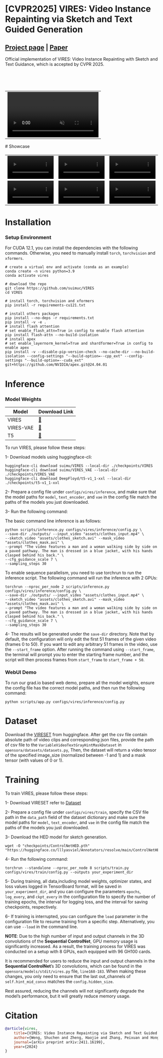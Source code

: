 # [CVPR2025] VIRES: Video Instance Repainting via Sketch and Text Guided Generation
## [Project page](https://hjzheng.net/projects/VIRES/) | [Paper](https://arxiv.org/abs/2411.16199)
Official implementation of VIRES: Video Instance Repainting with Sketch and Text Guidance, which is accepted by CVPR 2025.
<table align='center' border="0" style="width: 100%; text-align: center; margin-top: 80px;">
  <tr>
    <td>
      <video align='center' src="https://hjzheng.net/projects/VIRES/demo_video.mp4" muted autoplay loop></video>
    </td>
  </tr>
</table>
# Showcase

<table border="0" style="width: 100%; text-align: left; margin-top: 20px;">
  <tr>
      <td>
          <video src="https://github.com/user-attachments/assets/3fc44086-bdbf-4a54-bfe3-62cfd9dfb191" width="100%" controls autoplay loop></video>
      </td>
      <td>
          <video src="https://github.com/user-attachments/assets/ad5a87cf-b50e-48d6-af35-774e3b1713e7" width="100%" controls autoplay loop></video>
      </td>
       <td>
          <video src="https://github.com/user-attachments/assets/78c7acc3-4fa2-447e-b77d-3462d411c81c" width="100%" controls autoplay loop></video>
     </td>
  </tr>
  <tr>
      <td>
          <video src="https://github.com/user-attachments/assets/f62f2b6d-9846-40be-a976-56cc7d5a8a5b" width="100%" controls autoplay loop></video>
      </td>
       <td>
          <video src="https://github.com/user-attachments/assets/42b6968e-c68a-4473-b773-406ccf5d90b1" width="100%" controls autoplay loop></video>
     </td>
      <td>
          <video src="https://github.com/user-attachments/assets/015f1d6d-31a8-4454-b51a-5431d3c953c2" width="100%" controls autoplay loop></video>
     </td>
  </tr>
</table>

# Installation
### Setup Environment
For CUDA 12.1, you can install the dependencies with the following commands. Otherwise, you need to manually install `torch`, `torchvision` and `xformers`.
```shell
# create a virtual env and activate (conda as an example)
conda create -n vires python=3.9
conda activate vires

# download the repo
git clone https://github.com/suimuc/VIRES
cd VIRES

# install torch, torchvision and xformers
pip install -r requirements-cu121.txt

# install others packages
pip install --no-deps -r requirements.txt
pip install -v -e .
# install flash attention
# set enable_flash_attn=True in config to enable flash attention
pip install flash-attn --no-build-isolation
# install apex
# set enable_layernorm_kernel=True and shardformer=True in config to enable apex
pip install -v --disable-pip-version-check --no-cache-dir --no-build-isolation --config-settings "--build-option=--cpp_ext" --config-settings "--build-option=--cuda_ext" git+https://github.com/NVIDIA/apex.git@24.04.01
```

# Inference
### Model Weights
| Model     | Download Link|
|-----------| ----------------------------------------------- |
| VIRES     | [:link:](https://huggingface.co/suimu/VIRES) |
| VIRES-VAE | [:link:](https://huggingface.co/suimu/VIRES_VAE) |
| T5        | [:link:](https://huggingface.co/DeepFloyd/t5-v1_1-xxl) |

To run VIRES, please follow these steps:

1- Download models using huggingface-cli:
```shell
huggingface-cli download suimu/VIRES --local-dir ./checkpoints/VIRES
huggingface-cli download suimu/VIRES_VAE --local-dir ./checkpoints/VIRES_VAE
huggingface-cli download DeepFloyd/t5-v1_1-xxl --local-dir ./checkpoints/t5-v1_1-xxl
```
2- Prepare a config file under `configs/vires/inference`, and make sure that the model paths 
for `model`, `text_encoder`, and `vae` in the config file match the paths of the models you just downloaded.

3- Run the following command:

The basic command line inference is as follows:
```shell
python scripts/inference.py configs/vires/inference/config.py \
--save-dir ./outputs/ --input_video "assets/clothes_input.mp4" \
--sketch_video "assets/clothes_sketch.avi" --mask_video "assets/clothes_mask.avi" \
--prompt "The video features a man and a woman walking side by side on a paved pathway. The man is dressed in a blue jacket, with his hands clasped behind his back." \
--cfg_guidance_scale 7 \
--sampling_steps 30
```
To enable sequence parallelism, you need to use torchrun to run the inference script. 
The following command will run the inference with 2 GPUs:
```shell
torchrun --nproc_per_node 2 scripts/inference.py configs/vires/inference/config.py \
--save-dir ./outputs/ --input_video "assets/clothes_input.mp4" \
--sketch_video "assets/clothes_sketch.avi" --mask_video "assets/clothes_mask.avi" \
--prompt "The video features a man and a woman walking side by side on a paved pathway. The man is dressed in a blue jacket, with his hands clasped behind his back." \
--cfg_guidance_scale 7 \
--sampling_steps 30
```

4- The results will be generated under the `save-dir` directory. Note that by default, 
the configuration will only edit the first 51 frames of the given video (frames 0 to 50). 
If you want to edit any arbitrary 51 frames in the video, use the `--start_frame` option. 
After running the command using `--start_frame`, the terminal will prompt you to enter the starting frame number, 
and the script will then process frames from `start_frame` to `start_frame + 50`.
### WebUI Demo
To run our grad.io based web demo, prepare all the model weights, 
ensure the config file has the correct model paths, and then run the following command:
```shell
python scripts/app.py configs/vires/inference/config.py
```

# Dataset
Download the [VIRESET](https://huggingface.co/datasets/suimu/VIRESET) from huggingface. After get the csv file contain 
absolute path of video clips and corresponding json files, 
provide the path of csv file to the `VariableVideoTextGrayHintMaskDataset` in `opensora/datasets/datasets.py`, 
Then, the dataset will return a video tensor of the specified image_size (normalized between -1 and 1) 
and a mask tensor (with values of 0 or 1).


# Training
To train VIRES, please follow these steps:

1- Download VIRESET refer to [Dataset](#dataset)

2- Prepare a config file under `configs/vires/train`, specify the CSV file path in the `data_path` field 
of the dataset dictionary and make sure the model paths  for `model`, `text_encoder`, and `vae` in the config file 
match the paths of the models you just downloaded.

3- Download the HED model for sketch generation.
```shell
wget -O "checkpoints/ControlNetHED.pth" "https://huggingface.co/lllyasviel/Annotators/resolve/main/ControlNetHED.pth"
```

4- Run the following command:
```shell
torchrun --standalone --nproc_per_node 8 scripts/train.py configs/vires/train/config.py --outputs your_experiment_dir
```
5- During training, 
all data,including model weights, optimizer states, and loss values logged in TensorBoard format,
will be saved in `your_experiment_dir`, and you can configure the parameters `epochs`, `log_every`, 
and `ckpt_every` in the configuration file to specify the number of training epochs, 
the interval for logging loss, and the interval for saving checkpoints, respectively.

6- If training is interrupted, you can configure the `load` parameter in the configuration file 
to resume training from a specific step. Alternatively, you can use `--load` in the command line.

**NOTE**: Due to the high number of input and output channels in the 3D convolutions of the **Sequential ControlNet**, 
GPU memory usage is significantly increased. As a result, the training process for VIRES 
was conducted on a setup with 8 GPUs, each equipped with 96 GH100 cards. 

It is recommended for users to reduce the input and output channels in the **Sequential ControlNet**’s 3D convolutions, 
which can be found in the `opensora/models/stdit/vires.py` file, `line168-183`. 
When making these changes, you only need to ensure that the last out_channels of `self.hint_mid_convs` matches the `config.hidden_size`.

Rest assured, reducing the channels will not significantly degrade the model’s performance, but it will greatly reduce memory usage.

# Citation
```bibtex
@article{vires,
    title={VIRES: Video Instance Repainting via Sketch and Text Guided Generation},
    author={Weng, Shuchen and Zheng, Haojie and Zhang, Peixuan and Hong, Yuchen and Jiang, Han and Li, Si and Shi, Boxin},
    journal={arXiv preprint arXiv:2411.16199},
    year={2024}
}
```
